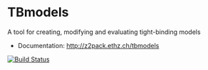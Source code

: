 # TBmodels

A tool for creating, modifying and evaluating tight-binding models

- Documentation: <http://z2pack.ethz.ch/tbmodels>

[![Build Status](https://travis-ci.org/Z2PackDev/TBmodels.svg?branch=dev)](https://travis-ci.org/Z2PackDev/TBmodels)
